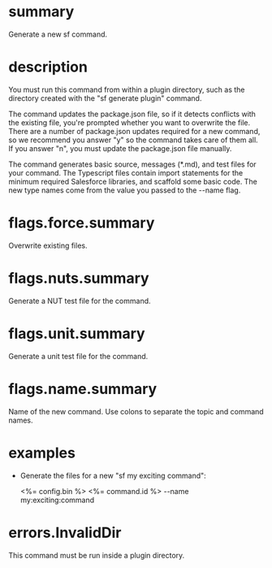 # summary

Generate a new sf command.

# description

You must run this command from within a plugin directory, such as the directory created with the "sf generate plugin" command.

The command updates the package.json file, so if it detects conflicts with the existing file, you're prompted whether you want to overwrite the file. There are a number of package.json updates required for a new command, so we recommend you answer "y" so the command takes care of them all. If you answer "n", you must update the package.json file manually.

The command generates basic source, messages (\*.md), and test files for your command.  The Typescript files contain import statements for the minimum required Salesforce libraries, and scaffold some basic code. The new type names come from the value you passed to the --name flag.

# flags.force.summary

Overwrite existing files.

# flags.nuts.summary

Generate a NUT test file for the command.

# flags.unit.summary

Generate a unit test file for the command.

# flags.name.summary

Name of the new command. Use colons to separate the topic and command names.

# examples

- Generate the files for a new "sf my exciting command":

  <%= config.bin %> <%= command.id %> --name my:exciting:command

# errors.InvalidDir

This command must be run inside a plugin directory.

